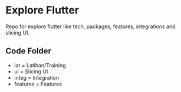 # Explore Flutter

Repo for explore flutter like tech, packages, features, integrations and slicing UI.

## Code Folder

- lat = Latihan/Training
- ui = Slicing UI
- integ = Integration
- features = Features
